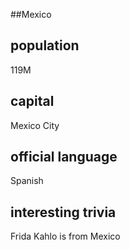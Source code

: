 ##Mexico
## population
119M

## capital
Mexico City
 
## official language
Spanish

## interesting trivia
Frida Kahlo is from Mexico


